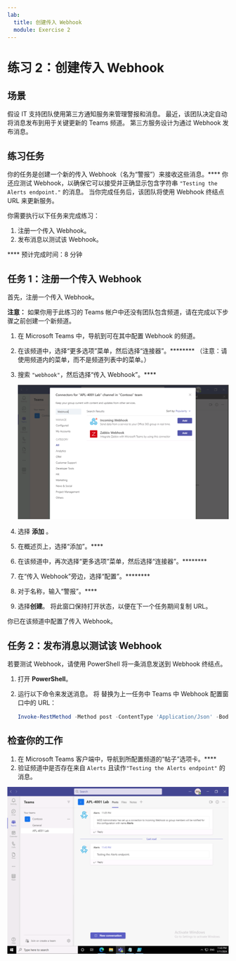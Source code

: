 ```yaml
---
lab:
  title: 创建传入 Webhook
  module: Exercise 2
---
```


# 练习 2：创建传入 Webhook

## 场景

假设 IT 支持团队使用第三方通知服务来管理警报和消息。 最近，该团队决定自动将消息发布到用于关键更新的 Teams 频道。  第三方服务设计为通过 Webhook 发布消息。  

## 练习任务

你的任务是创建一个新的传入 Webhook（名为“警报”）来接收这些消息。****  你还应测试 Webhook，以确保它可以接受并正确显示包含字符串 `"Testing the Alerts endpoint."` 的消息。 当你完成任务后，该团队将使用 Webhook 终结点 URL 来更新服务。

你需要执行以下任务来完成练习：

1. 注册一个传入 Webhook。
2. 发布消息以测试该 Webhook。

**** 预计完成时间：8 分钟

## 任务 1：注册一个传入 Webhook

首先，注册一个传入 Webhook。

**注意：** 如果你用于此练习的 Teams 帐户中还没有团队包含频道，请在完成以下步骤之前创建一个新频道。

1. 在 Microsoft Teams 中，导航到可在其中配置 Webhook 的频道。
2. 在该频道中，选择“更多选项”菜单，然后选择“连接器”。********  （注意：请使用频道内的菜单，而不是频道列表中的菜单。）
3. 搜索 `"webhook"`，然后选择“传入 Webhook”。****

   ![搜索栏中 Webhook 的屏幕截图。](../../media/add-incoming-webhook.png)

4. 选择 **添加** 。
5. 在概述页上，选择“添加”。****
6. 在该频道中，再次选择“更多选项”菜单，然后选择“连接器”。********
7. 在“传入 Webhook”旁边，选择“配置”。********
8. 对于名称，输入“警报”。****
9. 选择**创建**。  将此窗口保持打开状态，以便在下一个任务期间复制 URL。

你已在该频道中配置了传入 Webhook。

## 任务 2：发布消息以测试该 Webhook

若要测试 Webhook，请使用 PowerShell 将一条消息发送到 Webhook 终结点。

1. 打开 **PowerShell**。
2. 运行以下命令来发送消息。  将 <YOUR WEBHOOK URL> 替换为上一任务中 Teams 中 Webhook 配置窗口中的 URL：

     ```powershell
     Invoke-RestMethod -Method post -ContentType 'Application/Json' -Body '{"text":"Testing the Alerts endpoint."}' -Uri <YOUR WEBHOOK URL>
    ```

## 检查你的工作

1. 在 Microsoft Teams 客户端中，导航到所配置频道的“帖子”选项卡。****
2. 验证频道中是否存在来自 `Alerts` 且读作`"Testing the Alerts endpoint"` 的消息。

 ![Azure 门户中“已配置的权限”视图的屏幕截图。](../../media/final-alert-message.png)
